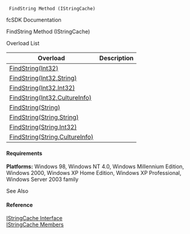 ﻿     FindString Method (IStringCache)                                                   

fcSDK Documentation

FindString Method (IStringCache)

Overload List

| Overload | Description |
| --- | --- |
| [FindString(Int32)](fcSDK~FChoice.Foundation.Clarify.IStringCache~FindString(Int32).md) |   |
| [FindString(Int32,String)](fcSDK~FChoice.Foundation.Clarify.IStringCache~FindString(Int32,String).md) |   |
| [FindString(Int32,Int32)](fcSDK~FChoice.Foundation.Clarify.IStringCache~FindString(Int32,Int32).md) |   |
| [FindString(Int32,CultureInfo)](fcSDK~FChoice.Foundation.Clarify.IStringCache~FindString(Int32,CultureInfo).md) |   |
| [FindString(String)](fcSDK~FChoice.Foundation.Clarify.IStringCache~FindString(String).md) |   |
| [FindString(String,String)](fcSDK~FChoice.Foundation.Clarify.IStringCache~FindString(String,String).md) |   |
| [FindString(String,Int32)](fcSDK~FChoice.Foundation.Clarify.IStringCache~FindString(String,Int32).md) |   |
| [FindString(String,CultureInfo)](fcSDK~FChoice.Foundation.Clarify.IStringCache~FindString(String,CultureInfo).md) |   |

#### Requirements

**Platforms:** Windows 98, Windows NT 4.0, Windows Millennium Edition, Windows 2000, Windows XP Home Edition, Windows XP Professional, Windows Server 2003 family

See Also

#### Reference

[IStringCache Interface](fcSDK~FChoice.Foundation.Clarify.IStringCache.md)  
[IStringCache Members](fcSDK~FChoice.Foundation.Clarify.IStringCache_members.md)